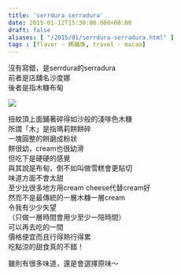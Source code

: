 ```yaml
---
title: 'serrdura serradura'
date: 2015-01-12T15:30:00.000+08:00
draft: false
aliases: [ "/2015/01/serrdura-serradura.html" ]
tags : [flavor - 螞蟻族, travel - macao]
---
```


沒有寫錯，是serrdura的serradura  
前者是店舖名沙度娜  
後者是指木糠布甸    

![](/images/macau03.jpg)

扭紋頂上面鋪著碎得如沙般的淺啡色木糠   
所謂「木」是指瑪莉餅餅碎  
一塊圓整的餅磨成粉狀    
餅很幼，cream也很幼滑  
但吃下是硬硬的感覺   
與其說是布甸，倒不如叫做雪糕會更貼切   
味道方面不會太甜  
至少比很多地方用cream cheese代替cream好   
然而不是最傳統的一層木糠一層cream  
令我有少少失望  
（只做一層時間會用少至少一陪時間）   
可以再去吃的一間  
價格便宜而且行得熱行得累  
吃點涼的甜食真的不錯！  
  
雖則有很多味道，還是會選擇原味～
